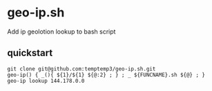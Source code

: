# geo-ip.sh

Add ip geolotion lookup to bash script

## quickstart

```
git clone git@github.com:temptemp3/geo-ip.sh.git
geo-ip() { _(){ ${1}/${1} ${@:2} ; } ; _ ${FUNCNAME}.sh ${@} ; }
geo-ip lookup 144.178.0.0
```
